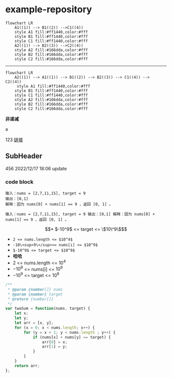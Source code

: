 # example-repository

```mermaid
flowchart LR
    A1((1)) --> B1((2)) -->C1((4))
    style A1 fill:#ff1440,color:#fff
    style B1 fill:#ff1440,color:#fff
    style C1 fill:#ff1440,color:#fff
    A2((1)) --> B2((3)) -->C2((4))
    style A2 fill:#166dda,color:#fff
    style B2 fill:#166dda,color:#fff
    style C2 fill:#166dda,color:#fff
```
---------------------------------
```mermaid
flowchart LR
    A2((1)) --> A1((1)) --> B1((2)) --> B2((3)) --> C1((4)) --> C2((4))
     style A1 fill:#ff1440,color:#fff
    style B1 fill:#ff1440,color:#fff
    style C1 fill:#ff1440,color:#fff
    style A2 fill:#166dda,color:#fff
    style B2 fill:#166dda,color:#fff
    style C2 fill:#166dda,color:#fff
```
**非递减**

a



123
[链接](https://b2b.partcommunity.com/community/knowledge/zh_CN/detail/10753/%E7%BD%97%E9%A9%AC%E6%95%B0%E5%AD%97#knowledge_article)
## SubHeader

456
2022/12/17 18:06 update

### code block
```
输入：nums = [2,7,11,15], target = 9
输出：[0,1]
解释：因为 nums[0] + nums[1] == 9 ，返回 [0, 1] 。
```
`输入：nums = [2,7,11,15], target = 9
输出：[0,1]
解释：因为 nums[0] + nums[1] == 9 ，返回 [0, 1] 。`
```math
* $-10^9$ <= target <= \$10\^9\$
```
* `2 <= nums.length <= $10^4$`
* ` -10\<sup>9\</sup><= nums[i] <= $10^9$ `
* `$-10^9$ <= target <= $10^9$`
* **哈哈**
* 2 <= nums.length <= $10^4$
* $-10^9$ <= nums[i] <= $10^9$
* $-10^9$ <= target <= $10^9$

```javascript
/**
 * @param {number[]} nums
 * @param {number} target
 * @return {number[]}
 */
var twoSum = function(nums, target) {
    let x;
    let y;
    let arr = [x, y];
    for (x = 0; x < nums.length; x++) {
        for (y = x + 1; y < nums.length ; y++) {
            if (nums[x] + nums[y] == target) {
                arr[0] = x;
                arr[1] = y;
            }
        }
    }
    return arr;
};
```
